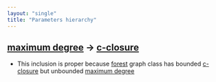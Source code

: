 ```yaml
---
layout: "single"
title: "Parameters hierarchy"
---
```

<!--this is a generated file-->

## [maximum degree](../UyQ5yM) → [c-closure](../ou9VU1)
* This inclusion is proper because [forest](#JngPPm) graph class has bounded [c-closure](../ou9VU1) but unbounded [maximum degree](../UyQ5yM)
